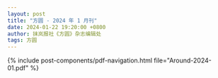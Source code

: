 ```yaml
---
layout: post
title: "方圆 - 2024 年 1 月刊"
date: 2024-01-22 19:20:00 +0800
author: 抹岚报社《方圆》杂志编辑处
tags: 方圆
---
```


{% include post-components/pdf-navigation.html file="Around-2024-01.pdf" %}